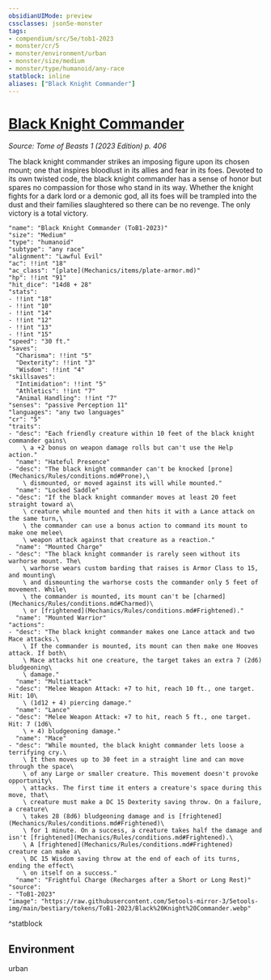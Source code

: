 ```yaml
---
obsidianUIMode: preview
cssclasses: json5e-monster
tags:
- compendium/src/5e/tob1-2023
- monster/cr/5
- monster/environment/urban
- monster/size/medium
- monster/type/humanoid/any-race
statblock: inline
aliases: ["Black Knight Commander"]
---
```

# [Black Knight Commander](Mechanics\bestiary\humanoid/black-knight-commander-tob1-2023.md)
*Source: Tome of Beasts 1 (2023 Edition) p. 406*  

The black knight commander strikes an imposing figure upon its chosen mount; one that inspires bloodlust in its allies and fear in its foes. Devoted to its own twisted code, the black knight commander has a sense of honor but spares no compassion for those who stand in its way. Whether the knight fights for a dark lord or a demonic god, all its foes will be trampled into the dust and their families slaughtered so there can be no revenge. The only victory is a total victory.

```statblock
"name": "Black Knight Commander (ToB1-2023)"
"size": "Medium"
"type": "humanoid"
"subtype": "any race"
"alignment": "Lawful Evil"
"ac": !!int "18"
"ac_class": "[plate](Mechanics/items/plate-armor.md)"
"hp": !!int "91"
"hit_dice": "14d8 + 28"
"stats":
- !!int "18"
- !!int "10"
- !!int "14"
- !!int "12"
- !!int "13"
- !!int "15"
"speed": "30 ft."
"saves":
  "Charisma": !!int "5"
  "Dexterity": !!int "3"
  "Wisdom": !!int "4"
"skillsaves":
  "Intimidation": !!int "5"
  "Athletics": !!int "7"
  "Animal Handling": !!int "7"
"senses": "passive Perception 11"
"languages": "any two languages"
"cr": "5"
"traits":
- "desc": "Each friendly creature within 10 feet of the black knight commander gains\
    \ a +2 bonus on weapon damage rolls but can't use the Help action."
  "name": "Hateful Presence"
- "desc": "The black knight commander can't be knocked [prone](Mechanics/Rules/conditions.md#Prone),\
    \ dismounted, or moved against its will while mounted."
  "name": "Locked Saddle"
- "desc": "If the black knight commander moves at least 20 feet straight toward a\
    \ creature while mounted and then hits it with a Lance attack on the same turn,\
    \ the commander can use a bonus action to command its mount to make one melee\
    \ weapon attack against that creature as a reaction."
  "name": "Mounted Charge"
- "desc": "The black knight commander is rarely seen without its warhorse mount. The\
    \ warhorse wears custom barding that raises is Armor Class to 15, and mounting\
    \ and dismounting the warhorse costs the commander only 5 feet of movement. While\
    \ the commander is mounted, its mount can't be [charmed](Mechanics/Rules/conditions.md#Charmed)\
    \ or [frightened](Mechanics/Rules/conditions.md#Frightened)."
  "name": "Mounted Warrior"
"actions":
- "desc": "The black knight commander makes one Lance attack and two Mace attacks.\
    \ If the commander is mounted, its mount can then make one Hooves attack. If both\
    \ Mace attacks hit one creature, the target takes an extra 7 (2d6) bludgeoning\
    \ damage."
  "name": "Multiattack"
- "desc": "Melee Weapon Attack: +7 to hit, reach 10 ft., one target. Hit: 10\
    \ (1d12 + 4) piercing damage."
  "name": "Lance"
- "desc": "Melee Weapon Attack: +7 to hit, reach 5 ft., one target. Hit: 7 (1d6\
    \ + 4) bludgeoning damage."
  "name": "Mace"
- "desc": "While mounted, the black knight commander lets loose a terrifying cry.\
    \ It then moves up to 30 feet in a straight line and can move through the space\
    \ of any Large or smaller creature. This movement doesn't provoke opportunity\
    \ attacks. The first time it enters a creature's space during this move, that\
    \ creature must make a DC 15 Dexterity saving throw. On a failure, a creature\
    \ takes 28 (8d6) bludgeoning damage and is [frightened](Mechanics/Rules/conditions.md#Frightened)\
    \ for 1 minute. On a success, a creature takes half the damage and isn't [frightened](Mechanics/Rules/conditions.md#Frightened).\
    \ A [frightened](Mechanics/Rules/conditions.md#Frightened) creature can make a\
    \ DC 15 Wisdom saving throw at the end of each of its turns, ending the effect\
    \ on itself on a success."
  "name": "Frightful Charge (Recharges after a Short or Long Rest)"
"source":
- "ToB1-2023"
"image": "https://raw.githubusercontent.com/5etools-mirror-3/5etools-img/main/bestiary/tokens/ToB1-2023/Black%20Knight%20Commander.webp"
```
^statblock

## Environment

urban